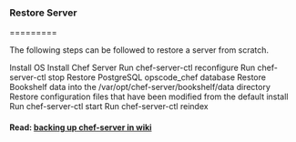 ### Restore Server
=========

The following steps can be followed to restore a server from scratch.

Install OS
Install Chef Server
Run chef-server-ctl reconfigure
Run chef-server-ctl stop
Restore PostgreSQL opscode_chef database
Restore Bookshelf data into the /var/opt/chef-server/bookshelf/data directory
Restore configuration files that have been modified from the default install
Run chef-server-ctl start
Run chef-server-ctl reindex


#### Read: [backing up chef-server in wiki](https://github.com/sahilsk/chef-usage/blob/master/Backing%20up%20chef-server-v11.md)

